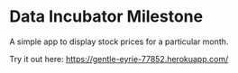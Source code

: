 # Data Incubator Milestone

A simple app to display stock prices for a particular month.

Try it out here: https://gentle-eyrie-77852.herokuapp.com/
